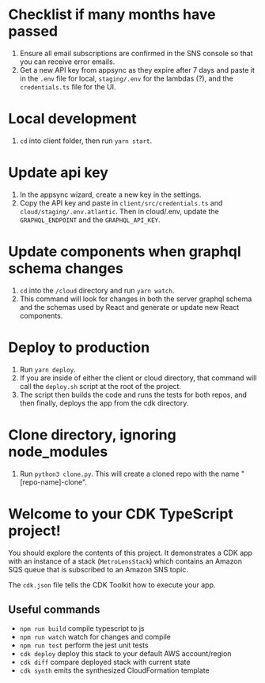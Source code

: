 # Checklist if many months have passed

1. Ensure all email subscriptions are confirmed in the SNS console so that you can receive error emails.
2. Get a new API key from appsync as they expire after 7 days and paste it in the `.env` file for local, `staging/.env` for the lambdas (?), and the `credentials.ts` file for the UI.

# Local development

1. `cd` into client folder, then run `yarn start`.

# Update api key

1. In the appsync wizard, create a new key in the settings.
2. Copy the API key and paste in `client/src/credentials.ts` and `cloud/staging/.env.atlantic`. Then in cloud/.env, update the `GRAPHQL_ENDPOINT` and the `GRAPHQL_API_KEY`.

# Update components when graphql schema changes

1. `cd` into the `/cloud` directory and run `yarn watch`.
2. This command will look for changes in both the server graphql schema and the schemas used by React and generate or update new React components.

# Deploy to production

1. Run `yarn deploy`.
2. If you are inside of either the client or cloud directory, that command will call the `deploy.sh` script at the root of the project.
3. The script then builds the code and runs the tests for both repos, and then finally, deploys the app from the cdk directory.

# Clone directory, ignoring node_modules

1. Run `python3 clone.py`. This will create a cloned repo with the name "[repo-name]-clone".

# Welcome to your CDK TypeScript project!

You should explore the contents of this project. It demonstrates a CDK app with an instance of a stack (`MetroLensStack`)
which contains an Amazon SQS queue that is subscribed to an Amazon SNS topic.

The `cdk.json` file tells the CDK Toolkit how to execute your app.

## Useful commands

- `npm run build` compile typescript to js
- `npm run watch` watch for changes and compile
- `npm run test` perform the jest unit tests
- `cdk deploy` deploy this stack to your default AWS account/region
- `cdk diff` compare deployed stack with current state
- `cdk synth` emits the synthesized CloudFormation template
